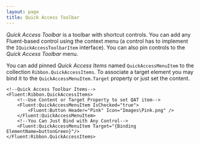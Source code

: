 ```yaml
---
layout: page
title: Quick Access Toolbar
---
```


_Quick Access Toolbar_ is a toolbar with shortcut controls. You can add any Fluent-based control using the context menu (a control has to implement the `IQuickAccessToolbarItem` interface). You can also pin controls to the _Quick Access Toolbar_ menu.

You can add pinned _Quick Access Items_ named `QuickAccessMenuItem` to the collection `Ribbon.QuickAccessItems`. To associate a target element you may bind it to the `QuickAccessMenuItem.Target` property or just set the content.

```xaml
<!--Quick Access Toolbar Items-->
<Fluent:Ribbon.QuickAccessItems>
    <!--Use Content or Target Property to set QAT item-->
    <Fluent:QuickAccessMenuItem IsChecked="true">
        <Fluent:Button Header="Pink" Icon="Images\Pink.png" />
    </Fluent:QuickAccessMenuItem>
    <!--You Can Just Bind with Any Control-->
    <Fluent:QuickAccessMenuItem Target="{Binding ElementName=buttonGreen}"/>
</Fluent:Ribbon.QuickAccessItems>
```
